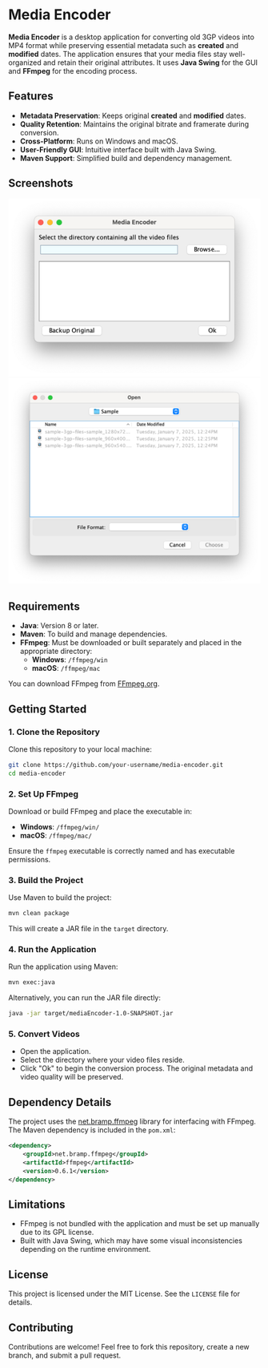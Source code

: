 # Media Encoder

**Media Encoder** is a desktop application for converting old 3GP videos into MP4 format while preserving essential metadata such as **created** and **modified** dates. The application ensures that your media files stay well-organized and retain their original attributes. It uses **Java Swing** for the GUI and **FFmpeg** for the encoding process.

## Features

- **Metadata Preservation**: Keeps original **created** and **modified** dates.
- **Quality Retention**: Maintains the original bitrate and framerate during conversion.
- **Cross-Platform**: Runs on Windows and macOS.
- **User-Friendly GUI**: Intuitive interface built with Java Swing.
- **Maven Support**: Simplified build and dependency management.

## Screenshots

![Media Encoder Screenshot](docs/screenshot-1.png)
![Media Encoder Screenshot](docs/screenshot-2.png)

## Requirements

- **Java**: Version 8 or later.
- **Maven**: To build and manage dependencies.
- **FFmpeg**: Must be downloaded or built separately and placed in the appropriate directory:
    - **Windows**: `/ffmpeg/win`
    - **macOS**: `/ffmpeg/mac`

You can download FFmpeg from [FFmpeg.org](https://ffmpeg.org).

## Getting Started

### 1. Clone the Repository
Clone this repository to your local machine:
```bash
git clone https://github.com/your-username/media-encoder.git
cd media-encoder
```

### 2. Set Up FFmpeg
Download or build FFmpeg and place the executable in:
- **Windows**: `/ffmpeg/win/`
- **macOS**: `/ffmpeg/mac/`

Ensure the `ffmpeg` executable is correctly named and has executable permissions.

### 3. Build the Project
Use Maven to build the project:
```bash
mvn clean package
```
This will create a JAR file in the `target` directory.

### 4. Run the Application
Run the application using Maven:
```bash
mvn exec:java
```

Alternatively, you can run the JAR file directly:
```bash
java -jar target/mediaEncoder-1.0-SNAPSHOT.jar
```

### 5. Convert Videos
- Open the application.
- Select the directory where your video files reside.
- Click "Ok" to begin the conversion process. The original metadata and video quality will be preserved.

## Dependency Details

The project uses the [net.bramp.ffmpeg](https://github.com/bramp/ffmpeg-cli-wrapper) library for interfacing with FFmpeg. The Maven dependency is included in the `pom.xml`:

```xml
<dependency>
    <groupId>net.bramp.ffmpeg</groupId>
    <artifactId>ffmpeg</artifactId>
    <version>0.6.1</version>
</dependency>
```

## Limitations

- FFmpeg is not bundled with the application and must be set up manually due to its GPL license.
- Built with Java Swing, which may have some visual inconsistencies depending on the runtime environment.

## License
This project is licensed under the MIT License. See the `LICENSE` file for details.

## Contributing
Contributions are welcome! Feel free to fork this repository, create a new branch, and submit a pull request.
